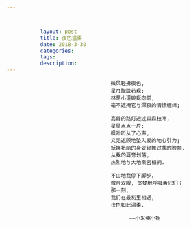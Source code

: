 ```yaml
---



           layout: post
           title: 夜色温柔
           date: 2018-3-30
           categories: 
           tags: 
           description: 
---
```


                                      微风轻拂夜色,
                                      星月朦胧若现;
                                      林荫小道蜿蜒向前,
                                      毫不遮掩它与深夜的情愫缠绵;

                                      高耸的路灯透过森森枝叶,
                                      星星点点一片;
                                      枫叶听从了心声,
                                      义无返顾地坠入爱的地心引力;
                                      妖娆艳丽的身姿轻舞过我的脸颊,
                                      从我的肩旁划落,
                                      热烈地与大地亲密相拥.

                                      不由地我停下脚步，             
                                      微合双眼, 贪婪地呼吸着它们；
                                      那一刻,
                                      我们在最初里相遇,
                                      夜色如此温柔.
                                              
                                            ——小米粥小姐






